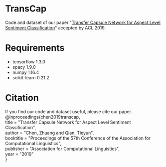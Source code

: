 # TransCap
Code and dataset of our paper "[Transfer Capsule Network for Aspect Level Sentiment Classification](https://www.aclweb.org/anthology/P19-1052)" accepted by ACL 2019.

# Requirements
* tensorflow 1.3.0
* spacy 1.9.0
* numpy 1.16.4
* scikit-learn 0.21.2

# Citation
If you find our code and dataset useful, please cite our paper.  
@inproceedings{chen2019transcap,  
  title = "Transfer Capsule Network for Aspect Level Sentiment Classification",  
  author = "Chen, Zhuang  and Qian, Tieyun",  
  booktitle = "Proceedings of the 57th Conference of the Association for Computational Linguistics",  
  publisher = "Association for Computational Linguistics",  
  year = "2019"  
}


